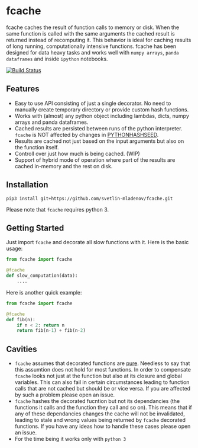 # fcache
fcache caches the result of function calls to memory or disk. When the same function is called with the same arguments the cached result is returned instead of recomputing it. This behavior is ideal for caching results of long running, computationally intensive functions. fcache has been designed for data heavy tasks and works well with `numpy arrays`, `panda dataframes` and inside `ipython` notebooks.

[![Build Status](https://travis-ci.org/svetlin-mladenov/fcache.svg?branch=master)](https://travis-ci.org/svetlin-mladenov/fcache)


## Features

 * Easy to use API consisting of just a single decorator. No need to manually create temporary directory or provide custom hash functions.
 * Works with (almost) any python object including lambdas, dicts, numpy arrays and panda dataframes.
 * Cached results are persisted between runs of the python interpreter. `fcache` is NOT affected by changes in [PYTHONHASHSEED](https://docs.python.org/3/using/cmdline.html#envvar-PYTHONHASHSEED).
 * Results are cached not just based on the input arguments but also on the function itself.
 * Controll over just how much is being cached. (WIP)
 * Support of hybrid mode of operation where part of the results are cached in-memory and the rest on disk.


## Installation

    pip3 install git+https://github.com/svetlin-mladenov/fcache.git

Please note that `fcache` requires python 3.


## Getting Started


Just import `fcache` and decorate all slow functions with it. Here is the basic usage:

```python
from fcache import fcache

@fcache
def slow_computation(data):
	....
```

Here is another quick example:

```python
from fcache import fcache

@fcache
def fib(n):
	if n < 2: return n
	return fib(n-1) + fib(n-2)
```

## Cavities

 * `fcache` assumes that decorated functions are [pure](https://en.wikipedia.org/wiki/Pure_function). Needless to say that this assumtion does not hold for most functions. In order to compensate `fcache` looks not just at the function but also at its closure and global variables. This can also fail in certain circumstances leading to function calls that are not cached but should be or vice versa. If you are affected by such a problem please open an issue.
 * `fcache` hashes the decorated fucntion but not its dependancies (the functions it calls and the function they call and so on). This means that if any of these dependancies changes the cache will not be invalidated, leading to stale and wrong values being returned by `fcache` decorated functions. If you have any ideas how to handle these cases please open an issue.
 * For the time being it works only with `python 3`

